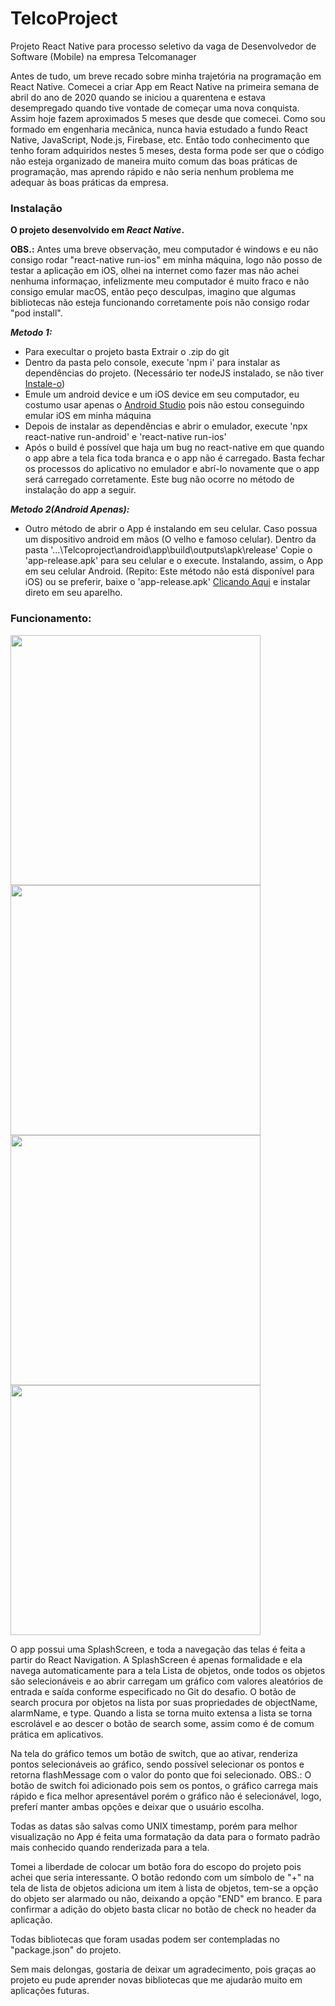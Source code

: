 # TelcoProject
 Projeto React Native para processo seletivo da vaga de Desenvolvedor de Software (Mobile) na empresa Telcomanager

Antes de tudo, um breve recado sobre minha trajetória na programação em React Native. Comecei a criar App em React Native na primeira semana de abril do ano de 2020 quando se iniciou a quarentena e estava desempregado quando tive vontade de começar uma nova conquista. Assim hoje fazem aproximados 5 meses que desde que comecei. Como sou formado em engenharia mecânica, nunca havia estudado a fundo React Native, JavaScript, Node.js, Firebase, etc. Então todo conhecimento que tenho foram adquiridos nestes 5 meses, desta forma pode ser que o código não esteja organizado de maneira muito comum das boas práticas de programação, mas aprendo rápido e não seria nenhum problema me adequar às boas práticas da empresa.

### Instalação
**O projeto desenvolvido em _React Native_.**

**OBS.:** Antes uma breve observação, meu computador é windows e eu não consigo rodar "react-native run-ios" em minha máquina, logo não posso de testar a aplicação em iOS, olhei na internet como fazer mas não achei nenhuma informaçao, infelizmente meu computador é muito fraco e não consigo emular macOS, então peço desculpas, imagino que algumas bibliotecas não esteja funcionando corretamente pois não consigo rodar "pod install".

 ***Metodo 1:***
 
 - Para execultar o projeto basta Extrair o .zip do git
 - Dentro da pasta pelo console, execute 'npm i' para instalar as dependências do projeto. (Necessário ter nodeJS instalado, se não tiver [Instale-o](https://nodejs.org/dist/v12.18.3/node-v12.18.3-x64.msi))
 - Emule um android device  e um iOS device em seu computador, eu costumo usar apenas o [Android Studio](https://developer.android.com/studio#downloads) pois não estou conseguindo emular iOS em minha máquina
 - Depois de instalar as dependências e abrir o emulador, execute 'npx react-native run-android' e 'react-native run-ios'
 - Após o build é possível que haja um bug no react-native em que quando o app abre a tela fica toda branca e o app não é carregado. Basta fechar os processos do aplicativo no emulador e abrí-lo novamente que o app será carregado corretamente. Este bug não ocorre no método de instalação do app a seguir.
 
 ***Metodo 2(Android Apenas):***
 
 - Outro método de abrir o App é instalando em seu celular. Caso possua um dispositivo android em mãos (O velho e famoso celular). Dentro da pasta '...\Telcoproject\android\app\build\outputs\apk\release' Copie o 'app-release.apk' para seu celular e o execute. Instalando, assim, o App em seu celular Android. (Repito: Este método não está disponível para iOS) ou se preferir, baixe o 'app-release.apk' [Clicando Aqui](https://firebasestorage.googleapis.com/v0/b/lambe-e09e6.appspot.com/o/%2F%2FLinksProjetoTelco%2Fapp-release.apk?alt=media&token=64e59af9-8d45-4620-9172-b70768b998d6) e instalar direto em seu aparelho.

### Funcionamento:

<img src="https://firebasestorage.googleapis.com/v0/b/lambe-e09e6.appspot.com/o/%2F%2FLinksProjetoTelco%2FWhatsApp%20Image%202020-08-31%20at%2018.38.33.jpeg?alt=media&token=6851b171-428b-42f5-aff4-14f2436703de" height="400"/> <img src="https://firebasestorage.googleapis.com/v0/b/lambe-e09e6.appspot.com/o/%2F%2FLinksProjetoTelco%2FWhatsApp%20Image%202020-08-31%20at%2018.38.33%20(3).jpeg?alt=media&token=cfd70b29-a796-4f2b-9995-a6cec5d20d49" height="400"/> <img src="https://firebasestorage.googleapis.com/v0/b/lambe-e09e6.appspot.com/o/%2F%2FLinksProjetoTelco%2FWhatsApp%20Image%202020-08-31%20at%2018.38.33%20(2).jpeg?alt=media&token=f8d08d92-368a-44d6-90fd-ba9c67839348" height="400"/> <img src="https://firebasestorage.googleapis.com/v0/b/lambe-e09e6.appspot.com/o/%2F%2FLinksProjetoTelco%2FWhatsApp%20Image%202020-08-31%20at%2018.38.33%20(1).jpeg?alt=media&token=f2074b9d-17ca-4d6c-a8f7-75d54e83d6bf" height="400"/> 

O app possui uma SplashScreen, e toda a navegação das telas é feita a partir do React Navigation. A SplashScreen é apenas formalidade e ela navega automaticamente para a tela Lista de objetos, onde todos os objetos são selecionáveis e ao abrir carregam um gráfico com valores aleatórios de entrada e saída conforme especificado no Git do desafio. O botão de search procura por objetos na lista por suas propriedades de objectName, alarmName, e type. Quando a lista se torna muito extensa a lista se torna escrolável e ao descer o botão de search some, assim como é de comum prática em aplicativos. 

Na tela do gráfico temos um botão de switch, que ao ativar, renderiza pontos selecionáveis ao gráfico, sendo possível selecionar os pontos e retorna flashMessage com o valor do ponto que foi selecionado. OBS.: O botão de switch foi adicionado pois sem os pontos, o gráfico carrega mais rápido e fica melhor apresentável porém o gráfico não é selecionável, logo, preferí manter ambas opções e deixar que o usuário escolha.

Todas as datas são salvas como UNIX timestamp, porém para melhor visualização no App é feita uma formatação da data para o formato padrão mais conhecido quando renderizada para a tela. 

Tomei a liberdade de colocar um botão fora do escopo do projeto pois achei que seria interessante. O botão redondo com um símbolo de "+" na tela de lista de objetos adiciona um item à lista de objetos, tem-se a opção do objeto ser alarmado ou não, deixando a opção "END" em branco. E para confirmar a adição do objeto basta clicar no botão de check no header da aplicação. 

Todas bibliotecas que foram usadas podem ser contempladas no "package.json" do projeto. 

Sem mais delongas, gostaria de deixar um agradecimento, pois graças ao projeto eu pude aprender novas bibliotecas que me ajudarão muito em aplicações futuras. 
